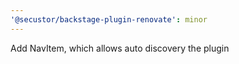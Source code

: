```yaml
---
'@secustor/backstage-plugin-renovate': minor
---
```


Add NavItem, which allows auto discovery the plugin
